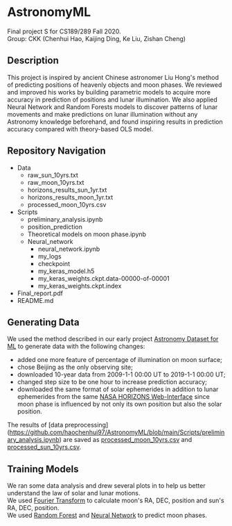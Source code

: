 # AstronomyML
Final project S for CS189/289 Fall 2020.  
Group: CKK (Chenhui Hao, Kaijing Ding, Ke Liu, Zishan Cheng)

## Description 

This project is inspired by ancient Chinese astronomer Liu Hong's method of predicting positions of heavenly objects and moon phases. We reviewed and improved his works by building parametric models to acquire more accuracy in prediction of positions and lunar illumination. We also applied Neural Network and Random Forests models to discover patterns of lunar movements and make predictions on lunar illumination without any Astronomy knowledge beforehand, and found inspiring results in prediction accuracy compared with theory-based OLS model. 

## Repository Navigation 
- Data
  - raw_sun_10yrs.txt
  - raw_moon_10yrs.txt
  - horizons_results_sun_1yr.txt
  - horizons_results_moon_1yr.txt
  - processed_moon_10yrs.csv
- Scripts  
  - preliminary_analysis.ipynb
  - position_prediction  
  - Theoretical models on moon phase.ipynb 
  - Neural_network
    - neural_network.ipynb  
    - my_logs
    - checkpoint
    - my_keras_model.h5
    - my_keras_weights.ckpt.data-00000-of-00001
    - my_keras_weights.ckpt.index
- Final_report.pdf  
- README.md  

## Generating Data
We used the method described in our early project [Astronomy Dataset for ML](https://github.com/haochenhui97/AstronomyDatasetForML) to generate data with the following changes:
- added one more feature of percentage of illumination on moon surface;
- chose Beijing as the only observing site;
- downloaded 10-year data from 2009-1-1 00:00 UT to 2019-1-1 00:00 UT;
- changed step size to be one hour to increase prediction accuracy; 
- downloaded the same format of solar ephemerides in addition to lunar ephemerides from the same [NASA HORIZONS Web-Interface](https://ssd.jpl.nasa.gov/horizons.cgi#top) since moon phase is influenced by not only its own position but also the solar position.

The results of [data preprocessing] (https://github.com/haochenhui97/AstronomyML/blob/main/Scripts/preliminary_analysis.ipynb) are saved as [processed_moon_10yrs.csv](https://github.com/haochenhui97/AstronomyML/blob/main/Data/processed_moon_10yrs.csv) and [processed_sun_10yrs.csv](https://github.com/haochenhui97/AstronomyML/blob/main/Data/processed_sun_10yrs.csv).

## Training Models
We ran some data analysis and drew several plots in []() to help us better understand the law of solar and lunar motions.  
We used [Fourier Transform](https://github.com/haochenhui97/AstronomyML/blob/main/Scripts/position_prediction.ipynb) to calculate moon's RA, DEC, position and sun's RA, DEC, position.  
We used [Random Forest](https://github.com/haochenhui97/AstronomyML/blob/main/Scripts/Theoretical%20models%20on%20moon%20phase.ipynb) and [Neural Network](https://github.com/haochenhui97/AstronomyML/blob/main/Scripts/Neural_network/neural_network.ipynb) to predict moon phases.  
